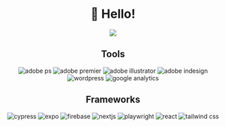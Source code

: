 <h1 align="center">👋 Hello!</h1>
<p align="center">
  <a href="https://www.linkedin.com/in/glendacheung">
    <img src="https://img.shields.io/badge/LinkedIn-0077B5?style=for-the-badge&logo=linkedin&logoColor=white">
  </a>


<h2 align="center">Tools</h2>
<div align="center">
<img alt="adobe ps" src="https://img.shields.io/badge/Adobe%20Photoshop-31A8FF?style=for-the-badge&logo=Adobe%20Photoshop&logoColor=black" />
<img alt="adobe premier" src="https://img.shields.io/badge/Adobe%20Premiere%20Pro-9999FF?style=for-the-badge&logo=Adobe%20Premiere%20Pro&logoColor=white" />
<img alt="adobe illustrator" src="https://img.shields.io/badge/Adobe%20Illustrator-FF9A00?style=for-the-badge&logo=adobe%20illustrator&logoColor=white" />
<img alt="adobe indesign" src="https://img.shields.io/badge/Adobe%20InDesign-FF3366?style=for-the-badge&logo=Adobe%20InDesign&logoColor=white" />
<img alt="wordpress" src="https://img.shields.io/badge/Wordpress-21759B?style=for-the-badge&logo=wordpress&logoColor=white" />
<img alt="google analytics" src="https://img.shields.io/badge/Google%20Analytics-E37400?style=for-the-badge&logo=google%20analytics&logoColor=white" />
</div>

<h2 align="center">Frameworks</h2>
<div align="center">
<img alt="cypress" src="https://img.shields.io/badge/Cypress-17202C?style=for-the-badge&logo=cypress&logoColor=white" />
<img alt="expo" src="https://img.shields.io/badge/Expo-1B1F23?style=for-the-badge&logo=expo&logoColor=white" />
<img alt="firebase" src="https://img.shields.io/badge/firebase-ffca28?style=for-the-badge&logo=firebase&logoColor=black" />
<img alt="nextjs" src="https://img.shields.io/badge/next%20js-000000?style=for-the-badge&logo=nextdotjs&logoColor=white" />
<img alt="playwright" src="https://img.shields.io/badge/Playwright-45ba4b?style=for-the-badge&logo=Playwright&logoColor=white" />
<img alt="react" src="https://img.shields.io/badge/React-20232A?style=for-the-badge&logo=react&logoColor=61DAFB" />
<img alt="tailwind css" src="https://img.shields.io/badge/Tailwind_CSS-38B2AC?style=for-the-badge&logo=tailwind-css&logoColor=white" />
</div>

<!--
**cheungglenda/cheungglenda** is a ✨ _special_ ✨ repository because its `README.md` (this file) appears on your GitHub profile.

Here are some ideas to get you started:

- 🔭 I’m currently working on ...
- 🌱 I’m currently learning ...
- 👯 I’m looking to collaborate on ...
- 🤔 I’m looking for help with ...
- 💬 Ask me about ...
- 📫 How to reach me: ...
- 😄 Pronouns: ...
- ⚡ Fun fact: ...
-->
